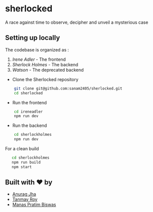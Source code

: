 # sherlocked

A race against time to observe, decipher and unveil a mysterious case

## Setting up locally

The codebase is organized as :

1. _Irene Adler_ - The frontend
2. _Sherlock Holmes_ - The backend
3. _Watson_ - The deprecated backend

- Clone the Sherlocked repository

```bash
    git clone git@github.com:sanam2405/sherlocked.git
    cd sherlocked
```

- Run the frontend

```bash
    cd ireneadler
    npm run dev
```

- Run the backend

```bash
    cd sherlockholmes
    npm run dev
```

For a clean build

```bash
   cd sherlockholmes
   npm run build
   npm start
```

## Built with ♥️ by

- [Anurag Jha](https://www.linkedin.com/in/anurag-jha-600967225/)
- [Tanmay Roy](https://www.linkedin.com/in/roytanmay/)
- [Manas Pratim Biswas](https://www.linkedin.com/in/manas-pratim-biswas)
